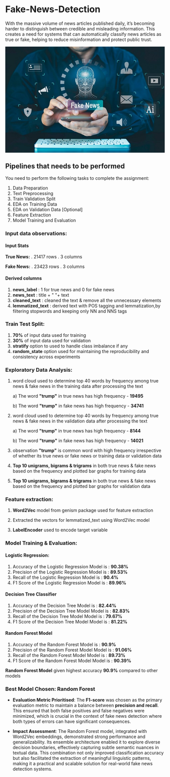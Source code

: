 # Fake-News-Detection
With the massive volume of news articles published daily, it’s becoming harder to distinguish between credible and misleading information. This creates a need for systems that can automatically classify news articles as true or fake, helping to reduce misinformation and protect public trust.

<img src="fake-news-detector.jpg" style="display:block; margin-left:auto; margin-right:auto;"/>

<h2> Pipelines that needs to be performed </h2>

You need to perform the following tasks to complete the assignment:

<ol type="1">

  <li> Data Preparation
  <li> Text Preprocessing
  <li> Train Validation Split
  <li> EDA on Training Data
  <li> EDA on Validation Data [Optional]
  <li> Feature Extraction
  <li> Model Training and Evaluation

</ol>

### Input data observations:

#### Input Stats 

**True News:**
  . 21417 rows
  . 3 columns

**Fake News:**
  . 23423 rows
  . 3 columns

#### Derived columns
1) **news_label** : 1 for true news and 0 for fake news
2) **news_text** : title + " "+ text
3) **cleaned_text** : cleaned the text & remove all the unnecessary elements
4) **lemmatized_text** : derived text with POS tagging and lemmatization,by filtering stopwords and keeping only NN and NNS tags


### Train Test Split:
1) **70%** of input data used for training
2) **30%** of input data used for validation
3) **stratify** option to used to handle class imbalance if any
4) **random_state** option used for maintaining the reproducibility and consistency across experiments

### Exploratory Data Analysis:

1) word cloud used to determine top 40 words by frequency among true news & fake news in the training data after processing the text

   a) The word **"trump"** in true news has high frequency - **19495**

   b) The word **"trump"** in fake news has high frequency - **34741**

2) word cloud used to determine top 40 words by frequency among true news & fake news in the validation data after processing the text

   a) The word **"trump"** in true news has high frequency - **8144**

   b) The word **"trump"** in fake news has high frequency - **14021**

3) observation **"trump"** is common word with high frequency irrespective of whether its true news or fake news or training data or validation data

4) **Top 10 unigrams, bigrams & trigrams** in both true news & fake news based on the frequency and plotted bar graphs for training data

5) **Top 10 unigrams, bigrams & trigrams** in both true news & fake news based on the frequency and plotted bar graphs for validation data



### Feature extraction:
1) **Word2Vec** model from genism package used for feature extraction

2) Extracted the vectors for lemmatized_text using Word2Vec model

3) **LabelEncoder** used to encode target variable


### Model Training & Evaluation:

#### Logistic Regression:
1) Accuracy of the Logistic Regression Model is : **90.38%**
2) Precision of the Logistic Regression Model is : **89.53%**
3) Recall of the Logistic Regression Model is : **90.4%**
4) F1 Score of the Logistic Regression Model is : **89.96%**

#### Decision Tree Classifier
1) Accuracy of the Decision Tree Model is : **82.44%**
2) Precision of the Decision Tree Model Model is : **82.83%**
3) Recall of the Decision Tree Model Model is : **79.67%**
4) F1 Score of the Decision Tree Model Model is : **81.22%**

#### Random Forest Model
1) Accuracy of the Random Forest Model is : **90.9%**
2) Precision of the Random Forest Model Model is : **91.06%**
3) Recall of the Random Forest Model Model is : **89.73%**
4) F1 Score of the Random Forest Model Model is : **90.39%**

**Random Forest Model** given highest accuracy **90.9%** compared to other models

### **Best Model Chosen: Random Forest**

- **Evaluation Metric Prioritised**: The **F1-score** was chosen as the primary evaluation metric to maintain a balance between **precision and recall**. This ensured that both false positives and false negatives were minimized, which is crucial in the context of fake news detection where both types of errors can have significant consequences.

- **Impact Assessment**:
The Random Forest model, integrated with Word2Vec embeddings, demonstrated strong performance and generalizability. Its ensemble architecture enabled it to explore diverse decision boundaries, effectively capturing subtle semantic nuances in textual data. This combination not only improved classification accuracy but also facilitated the extraction of meaningful linguistic patterns, making it a practical and scalable solution for real-world fake news detection systems.